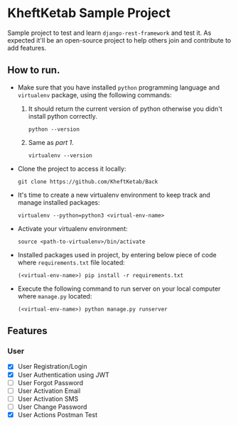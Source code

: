 # KheftKetab Sample Project

Sample project to test and learn `django-rest-framework` and test it. As expected it'll be an open-source project to
 help others join and contribute to add features.
 
 ## How to run.
 
 - Make sure that you have installed `python` programming language and `virtualenv` package, using the following commands:
     
     1. It should return the current version of python otherwise you didn't install python correctly.
        ```
        python --version
        ```
      
     2. Same as _part 1_. 
        ```
        virtualenv --version
        ```
    
    
- Clone the project to access it locally:
    ```
    git clone https://github.com/KheftKetab/Back
    ```


- It's time to create a new virtualenv environment to keep track and manage installed packages:

    ```
    virtualenv --python=python3 <virtual-env-name>
    ```
  
- Activate your virtualenv environment:
    ```
    source <path-to-virtualenv>/bin/activate
    ``` 
- Installed packages used in project, by entering below piece of code where `requirements.txt` file located: 
    ```
    (<virtual-env-name>) pip install -r requirements.txt
    ```
  
 - Execute the following command to run server on your local computer where `manage.py` located:
    ```
    (<virtual-env-name>) python manage.py runserver
    ```
   
   
 ## Features 
 
 ### User
 - [X] User Registration/Login
 - [X] User Authentication using JWT
 - [ ] User Forgot Password
 - [ ] User Activation Email
 - [ ] User Activation SMS
 - [ ] User Change Password
 - [X] User Actions Postman Test 